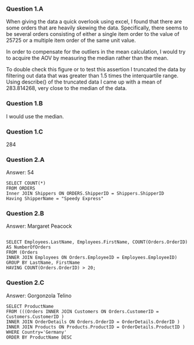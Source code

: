 
### Question 1.A

When giving the data a quick overlook using excel, I found that there are some orders that
are heavily skewing the data. Specifically, there seems to be several orders consisting of either
a single item order to the value of 25725 or a multiple item order of the same unit value.

In order to compensate for the outliers in the mean calculation, I would try to acquire the
AOV by measuring the median rather than the mean.

To double check this figure or to test this assertion I truncated the data by filtering out
data that was greater than 1.5 times the interquartile range. Using describe() of the truncated
data I came up with a mean of 283.814268, very close to the median of the data. 

### Question 1.B

I would use the median.

### Question 1.C

284


### Question 2.A

Answer: 54

```
SELECT COUNT(*)
FROM ORDERS
Inner JOIN Shippers ON ORDERS.ShipperID = Shippers.ShipperID
Having ShipperName = "Speedy Express"
```
### Question 2.B

Answer: Margaret Peacock

```

SELECT Employees.LastName, Employees.FirstName, COUNT(Orders.OrderID) AS NumberOfOrders
FROM (Orders
INNER JOIN Employees ON Orders.EmployeeID = Employees.EmployeeID)
GROUP BY LastName, FirstName
HAVING COUNT(Orders.OrderID) > 20;

```

### Question 2.C

Answer: Gorgonzola Telino

```
SELECT ProductName
FROM (((Orders INNER JOIN Customers ON Orders.CustomerID = Customers.CustomerID )
INNER JOIN OrderDetails ON Orders.OrderID = OrderDetails.OrderID )
INNER JOIN Products ON Products.ProductID = OrderDetails.ProductID )
WHERE Country='Germany'
ORDER BY ProductName DESC
```
